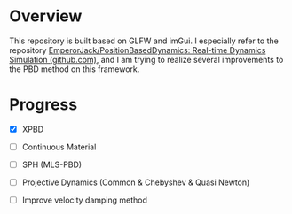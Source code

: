 # Overview

This repository is built based on GLFW and imGui. I especially refer to the repository [EmperorJack/PositionBasedDynamics: Real-time Dynamics Simulation (github.com)](https://github.com/EmperorJack/PositionBasedDynamics), and I am trying to realize several improvements to the PBD method on this framework.



# Progress

- [x] XPBD
- [ ] Continuous Material
- [ ] SPH (MLS-PBD)
- [ ] Projective Dynamics (Common & Chebyshev & Quasi Newton)
- [ ] Improve velocity damping method

